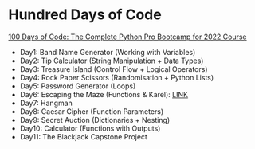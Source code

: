 # Hundred Days of Code

[100 Days of Code: The Complete Python Pro Bootcamp for 2022 Course](https://www.udemy.com/share/103IHM3@ijHzamiO7zgha6fpZRkYk1yZHjNn-wDSKrQwMuNro1pOFWPn_CfeZj9mkelL7IZ5/)

- Day1: Band Name Generator (Working with Variables)
- Day2: Tip Calculator (String Manipulation + Data Types)
- Day3: Treasure Island (Control Flow + Logical Operators)
- Day4: Rock Paper Scissors (Randomisation + Python Lists)
- Day5: Password Generator (Loops)
- Day6: Escaping the Maze (Functions & Karel): [LINK](https://reeborg.ca/reeborg.html?lang=en&mode=python&menu=worlds%2Fmenus%2Freeborg_intro_en.json&name=Maze&url=worlds%2Ftutorial_en%2Fmaze1.json)
- Day7: Hangman
- Day8: Caesar Cipher (Function Parameters)
- Day9: Secret Auction (Dictionaries + Nesting)
- Day10: Calculator (Functions with Outputs)
- Day11: The Blackjack Capstone Project
